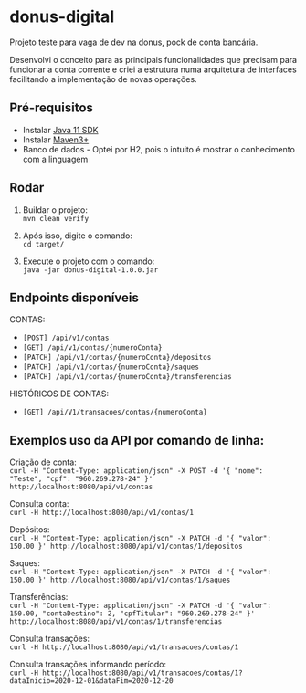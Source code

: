 # donus-digital
Projeto teste para vaga de dev na donus, pock de conta bancária.

Desenvolvi o conceito para as principais funcionalidades que precisam para funcionar a conta corrente e 
criei a estrutura numa arquitetura de interfaces facilitando a implementação de novas operações.

## Pré-requisitos
- Instalar [Java 11 SDK ](https://www.oracle.com/java/technologies/javase-jdk11-downloads.html)
- Instalar [Maven3+](https://maven.apache.org/download.cgi)
- Banco de dados - Optei por H2, pois o intuito é mostrar o conhecimento com a linguagem

## Rodar 

1. Buildar o projeto:  
`mvn clean verify`

2. Após isso, digite o comando:  
`cd target/`

3. Execute o projeto com o comando:  
`java -jar donus-digital-1.0.0.jar`

## Endpoints disponíveis

CONTAS:   
* `[POST] /api/v1/contas`
* `[GET] /api/v1/contas/{numeroConta}`
* `[PATCH] /api/v1/contas/{numeroConta}/depositos`
* `[PATCH] /api/v1/contas/{numeroConta}/saques`
* `[PATCH] /api/v1/contas/{numeroConta}/transferencias`


HISTÓRICOS DE CONTAS:   
* `[GET] /api/V1/transacoes/contas/{numeroConta}`


## Exemplos uso da API por comando de linha:

Criação de conta:   
`curl -H "Content-Type: application/json" -X POST -d '{ "nome": "Teste", "cpf": "960.269.278-24" }' http://localhost:8080/api/v1/contas`

Consulta conta:   
`curl -H http://localhost:8080/api/v1/contas/1`

Depósitos:   
`curl -H "Content-Type: application/json" -X PATCH -d '{ "valor": 150.00 }' http://localhost:8080/api/v1/contas/1/depositos`

Saques:   
`curl -H "Content-Type: application/json" -X PATCH -d '{ "valor": 150.00 }' http://localhost:8080/api/v1/contas/1/saques`

Transferências:   
`curl -H "Content-Type: application/json" -X PATCH -d '{ "valor": 150.00, "contaDestino": 2, "cpfTitular": "960.269.278-24" }' http://localhost:8080/api/v1/contas/1/transferencias`

Consulta transações:   
`curl -H http://localhost:8080/api/v1/transacoes/contas/1`

Consulta transações informando período:   
`curl -H http://localhost:8080/api/v1/transacoes/contas/1?dataInicio=2020-12-01&dataFim=2020-12-20`